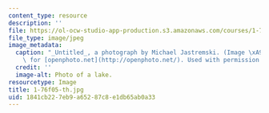 ```yaml
---
content_type: resource
description: ''
file: https://ol-ocw-studio-app-production.s3.amazonaws.com/courses/1-76-aquatic-chemistry-fall-2005/1841cb227eb9a65287c8e1db65ab0a33_1-76f05-th.jpg
file_type: image/jpeg
image_metadata:
  caption: "_Untitled_, a photograph by Michael Jastremski. (Image \xA9 Michael Jastremski\
    \ for [openphoto.net](http://openphoto.net/). Used with permission.)"
  credit: ''
  image-alt: Photo of a lake.
resourcetype: Image
title: 1-76f05-th.jpg
uid: 1841cb22-7eb9-a652-87c8-e1db65ab0a33
---
```

